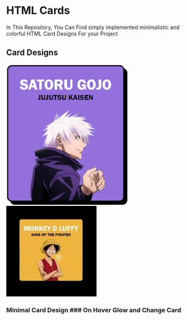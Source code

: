 
# HTML Cards

In This Repository, You Can Find simply implemented minimalistic and colorful HTML Card Designs For your Project 


## Card Designs

![Minimal](results/minimal.png) ![Glow](results/Glow.gif)

### Minimal Card Design         ### On Hover Glow and Change Card
